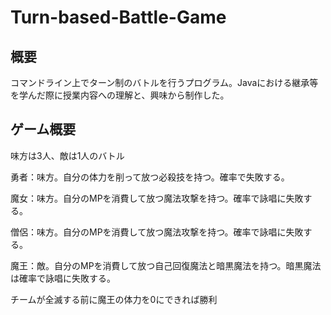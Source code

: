 # Turn-based-Battle-Game
## 概要
コマンドライン上でターン制のバトルを行うプログラム。Javaにおける継承等を学んだ際に授業内容への理解と、興味から制作した。
## ゲーム概要
味方は3人、敵は1人のバトル

勇者：味方。自分の体力を削って放つ必殺技を持つ。確率で失敗する。

魔女：味方。自分のMPを消費して放つ魔法攻撃を持つ。確率で詠唱に失敗する。

僧侶：味方。自分のMPを消費して放つ魔法攻撃を持つ。確率で詠唱に失敗する。

魔王：敵。自分のMPを消費して放つ自己回復魔法と暗黒魔法を持つ。暗黒魔法は確率で詠唱に失敗する。

チームが全滅する前に魔王の体力を0にできれば勝利
